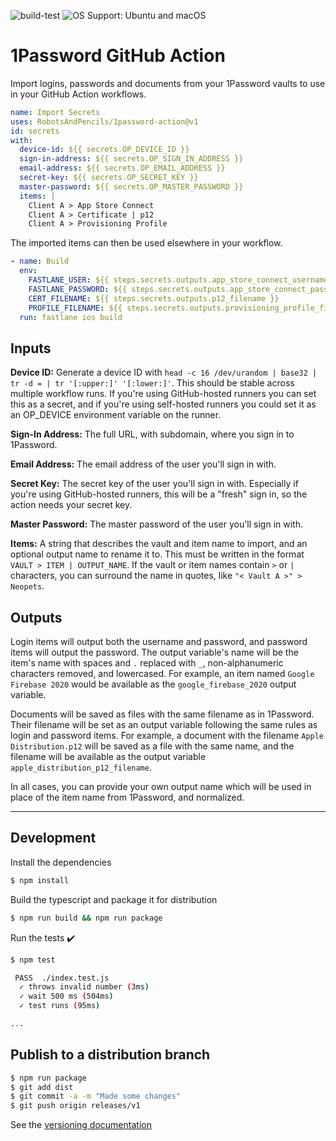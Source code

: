 ![build-test](https://github.com/interstateone/1password-action/workflows/build-test/badge.svg)
![OS Support: Ubuntu and macOS](https://img.shields.io/badge/OS-Ubuntu%20%7C%20macOS-lightgrey)

# 1Password GitHub Action

Import logins, passwords and documents from your 1Password vaults to use in your GitHub Action workflows.

```yaml
name: Import Secrets
uses: RobotsAndPencils/1password-action@v1
id: secrets
with:
  device-id: ${{ secrets.OP_DEVICE_ID }}
  sign-in-address: ${{ secrets.OP_SIGN_IN_ADDRESS }}
  email-address: ${{ secrets.OP_EMAIL_ADDRESS }}
  secret-key: ${{ secrets.OP_SECRET_KEY }}
  master-password: ${{ secrets.OP_MASTER_PASSWORD }}
  items: |
    Client A > App Store Connect
    Client A > Certificate | p12
    Client A > Provisioning Profile
```

The imported items can then be used elsewhere in your workflow.

```yaml
- name: Build
  env:
    FASTLANE_USER: ${{ steps.secrets.outputs.app_store_connect_username }}
    FASTLANE_PASSWORD: ${{ steps.secrets.outputs.app_store_connect_password }}
    CERT_FILENAME: ${{ steps.secrets.outputs.p12_filename }}
    PROFILE_FILENAME: ${{ steps.secrets.outputs.provisioning_profile_filename }}
  run: fastlane ios build
```

## Inputs

**Device ID:** Generate a device ID with `head -c 16 /dev/urandom | base32 | tr -d = | tr '[:upper:]' '[:lower:]'`. This should be stable across multiple workflow runs. If you're using GitHub-hosted runners you can set this as a secret, and if you're using self-hosted runners you could set it as an OP_DEVICE environment variable on the runner.

**Sign-In Address:** The full URL, with subdomain, where you sign in to 1Password.

**Email Address:** The email address of the user you'll sign in with.

**Secret Key:** The secret key of the user you'll sign in with. Especially if you're using GitHub-hosted runners, this will be a "fresh" sign in, so the action needs your secret key.

**Master Password:** The master password of the user you'll sign in with.

**Items:** A string that describes the vault and item name to import, and an optional output name to rename it to. This must be written in the format `VAULT > ITEM | OUTPUT_NAME`. If the vault or item names contain `>` or `|` characters, you can surround the name in quotes, like `"< Vault A >" > Neopets`.

## Outputs

Login items will output both the username and password, and password items will output the password. The output variable's name will be the item's name with spaces and `.` replaced with `_`, non-alphanumeric characters removed, and lowercased. For example, an item named `Google Firebase 2020` would be available as the `google_firebase_2020` output variable.

Documents will be saved as files with the same filename as in 1Password. Their filename will be set as an output variable following the same rules as login and password items. For example, a document with the filename `Apple Distribution.p12` will be saved as a file with the same name, and the filename will be available as the output variable `apple_distribution_p12_filename`.

In all cases, you can provide your own output name which will be used in place of the item name from 1Password, and normalized.

---

## Development

Install the dependencies

```bash
$ npm install
```

Build the typescript and package it for distribution

```bash
$ npm run build && npm run package
```

Run the tests :heavy_check_mark:

```bash
$ npm test

 PASS  ./index.test.js
  ✓ throws invalid number (3ms)
  ✓ wait 500 ms (504ms)
  ✓ test runs (95ms)

...
```

## Publish to a distribution branch

```bash
$ npm run package
$ git add dist
$ git commit -a -m "Made some changes"
$ git push origin releases/v1
```

See the [versioning documentation](https://github.com/actions/toolkit/blob/master/docs/action-versioning.md)
